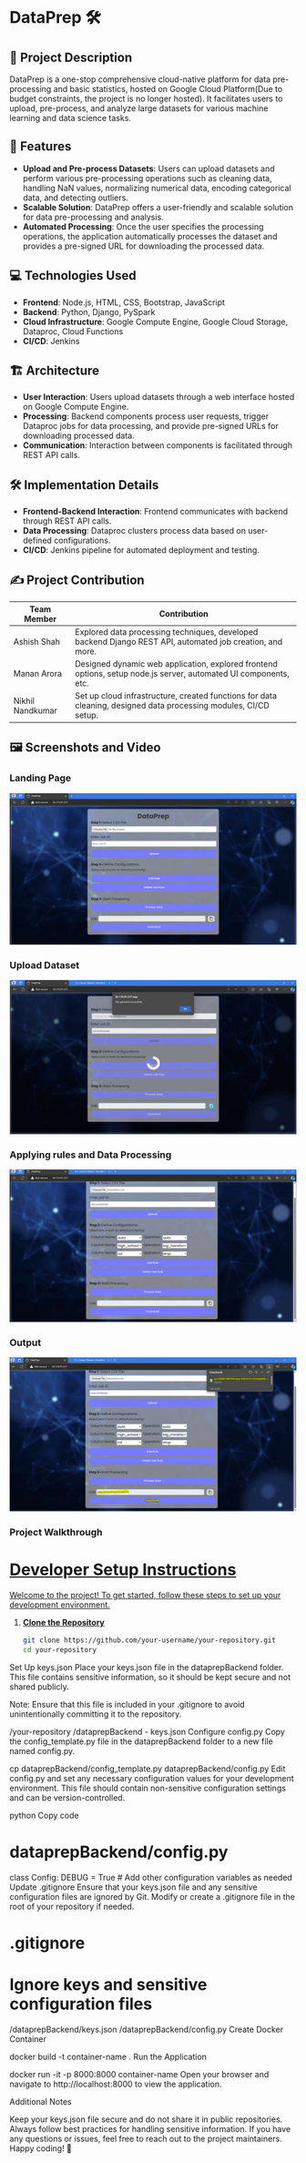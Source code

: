 # DataPrep 🛠️

## 📝 Project Description

DataPrep is a one-stop comprehensive cloud-native platform for data pre-processing and basic statistics, hosted on Google Cloud Platform(Due to budget constraints, the project is no longer hosted). It facilitates users to upload, pre-process, and analyze large datasets for various machine learning and data science tasks.

## 🚀 Features

- **Upload and Pre-process Datasets**: Users can upload datasets and perform various pre-processing operations such as cleaning data, handling NaN values, normalizing numerical data, encoding categorical data, and detecting outliers.
- **Scalable Solution**: DataPrep offers a user-friendly and scalable solution for data pre-processing and analysis.
- **Automated Processing**: Once the user specifies the processing operations, the application automatically processes the dataset and provides a pre-signed URL for downloading the processed data.

## 💻 Technologies Used

- **Frontend**: Node.js, HTML, CSS, Bootstrap, JavaScript
- **Backend**: Python, Django, PySpark
- **Cloud Infrastructure**: Google Compute Engine, Google Cloud Storage, Dataproc, Cloud Functions
- **CI/CD**: Jenkins

## 🏗️ Architecture

- **User Interaction**: Users upload datasets through a web interface hosted on Google Compute Engine.
- **Processing**: Backend components process user requests, trigger Dataproc jobs for data processing, and provide pre-signed URLs for downloading processed data.
- **Communication**: Interaction between components is facilitated through REST API calls.


## 🛠️ Implementation Details

- **Frontend-Backend Interaction**: Frontend communicates with backend through REST API calls.
- **Data Processing**: Dataproc clusters process data based on user-defined configurations.
- **CI/CD**: Jenkins pipeline for automated deployment and testing.

## ✍️ Project Contribution

| Team Member       | Contribution                                                                                                     |
|-------------------|------------------------------------------------------------------------------------------------------------------|
| Ashish Shah       | Explored data processing techniques, developed backend Django REST API, automated job creation, and more.        |
| Manan Arora       | Designed dynamic web application, explored frontend options, setup node.js server, automated UI components, etc. |
| Nikhil Nandkumar  | Set up cloud infrastructure, created functions for data cleaning, designed data processing modules, CI/CD setup. | 

## 🖼️ Screenshots and Video

### Landing Page
![Landing Page](screenshots/landing-page.png)

### Upload Dataset
![Upload Dataset](screenshots/file-uploaded.png)

### Applying rules and Data Processing
![Data Processing](screenshots/rules-apply.png)

### Output
![Data Processing](screenshots/output-link.png)

### Project Walkthrough

<a href = "https://drive.google.com/file/d/1tb23HpwpZvkQe5CihA04hxYhsz2TWuFf/view" target = "_blank"/>

# Developer Setup Instructions

Welcome to the project! To get started, follow these steps to set up your development environment.

1. **Clone the Repository**
   ```bash
   git clone https://github.com/your-username/your-repository.git
   cd your-repository
Set Up keys.json
Place your keys.json file in the dataprepBackend folder. This file contains sensitive information, so it should be kept secure and not shared publicly.

Note: Ensure that this file is included in your .gitignore to avoid unintentionally committing it to the repository.

/your-repository
  /dataprepBackend
    - keys.json
Configure config.py
Copy the config_template.py file in the dataprepBackend folder to a new file named config.py.


cp dataprepBackend/config_template.py dataprepBackend/config.py
Edit config.py and set any necessary configuration values for your development environment. This file should contain non-sensitive configuration settings and can be version-controlled.

python
Copy code
# dataprepBackend/config.py

class Config:
    DEBUG = True
    # Add other configuration variables as needed
Update .gitignore
Ensure that your keys.json file and any sensitive configuration files are ignored by Git. Modify or create a .gitignore file in the root of your repository if needed.


# .gitignore

# Ignore keys and sensitive configuration files
/dataprepBackend/keys.json
/dataprepBackend/config.py
Create Docker Container

docker build -t container-name .
Run the Application

docker run -it -p 8000:8000 container-name
Open your browser and navigate to http://localhost:8000 to view the application.

Additional Notes

Keep your keys.json file secure and do not share it in public repositories.
Always follow best practices for handling sensitive information.
If you have any questions or issues, feel free to reach out to the project maintainers.
Happy coding! 🚀
